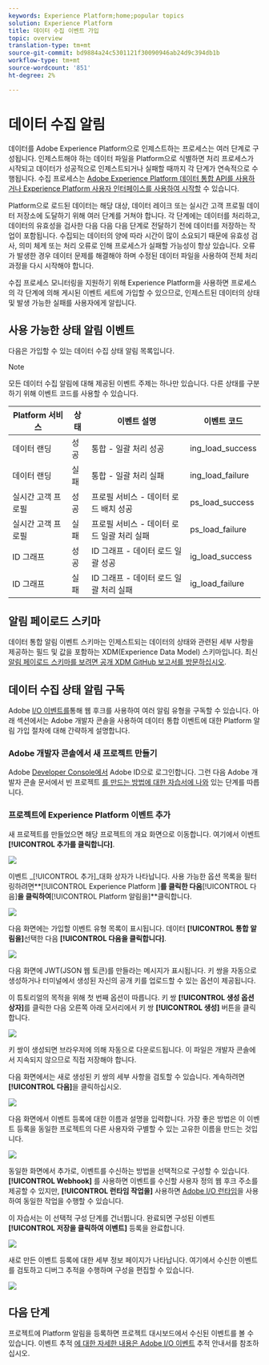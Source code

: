 ```yaml
---
keywords: Experience Platform;home;popular topics
solution: Experience Platform
title: 데이터 수집 이벤트 가입
topic: overview
translation-type: tm+mt
source-git-commit: bd9884a24c5301121f30090946ab24d9c394db1b
workflow-type: tm+mt
source-wordcount: '851'
ht-degree: 2%

---
```



# 데이터 수집 알림

데이터를 Adobe Experience Platform으로 인제스트하는 프로세스는 여러 단계로 구성됩니다. 인제스트해야 하는 데이터 파일을 Platform으로 식별하면 처리 프로세스가 시작되고 데이터가 성공적으로 인제스트되거나 실패할 때까지 각 단계가 연속적으로 수행됩니다. 수집 프로세스는 [Adobe Experience Platform 데이터 통합 API를 사용하거나 Experience Platform 사용자 인터페이스를 사용하여 시작할](https://www.adobe.io/apis/experienceplatform/home/api-reference.html#!acpdr/swagger-specs/ingest-api.yaml) 수 있습니다.

Platform으로 로드된 데이터는 해당 대상, 데이터 레이크 또는 실시간 고객 프로필 데이터 저장소에 도달하기 위해 여러 단계를 거쳐야 합니다. 각 단계에는 데이터를 처리하고, 데이터의 유효성을 검사한 다음 다음 다음 단계로 전달하기 전에 데이터를 저장하는 작업이 포함됩니다. 수집되는 데이터의 양에 따라 시간이 많이 소요되기 때문에 유효성 검사, 의미 체계 또는 처리 오류로 인해 프로세스가 실패할 가능성이 항상 있습니다. 오류가 발생한 경우 데이터 문제를 해결해야 하며 수정된 데이터 파일을 사용하여 전체 처리 과정을 다시 시작해야 합니다.

수집 프로세스 모니터링을 지원하기 위해 Experience Platform을 사용하면 프로세스의 각 단계에 의해 게시된 이벤트 세트에 가입할 수 있으므로, 인제스트된 데이터의 상태 및 발생 가능한 실패를 사용자에게 알립니다.

## 사용 가능한 상태 알림 이벤트

다음은 가입할 수 있는 데이터 수집 상태 알림 목록입니다.

>[!NOTE]
>
>모든 데이터 수집 알림에 대해 제공된 이벤트 주제는 하나만 있습니다. 다른 상태를 구분하기 위해 이벤트 코드를 사용할 수 있습니다.

| Platform 서비스 | 상태 | 이벤트 설명 | 이벤트 코드 |
| ---------------- | ------ | ----------------- | ---------- |
| 데이터 랜딩 | 성공 | 통합 - 일괄 처리 성공 | ing_load_success |
| 데이터 랜딩 | 실패 | 통합 - 일괄 처리 실패 | ing_load_failure |
| 실시간 고객 프로필 | 성공 | 프로필 서비스 - 데이터 로드 배치 성공 | ps_load_success |
| 실시간 고객 프로필 | 실패 | 프로필 서비스 - 데이터 로드 일괄 처리 실패 | ps_load_failure |
| ID 그래프 | 성공 | ID 그래프 - 데이터 로드 일괄 성공 | ig_load_success |
| ID 그래프 | 실패 | ID 그래프 - 데이터 로드 일괄 처리 실패 | ig_load_failure |

## 알림 페이로드 스키마

데이터 통합 알림 이벤트 스키마는 인제스트되는 데이터의 상태와 관련된 세부 사항을 제공하는 필드 및 값을 포함하는 XDM(Experience Data Model) 스키마입니다. 최신 [알림 페이로드 스키마를 보려면 공개 XDM GitHub 보고서를 방문하십시오](https://github.com/adobe/xdm/blob/master/schemas/common/notifications/ingestion.schema.json).

## 데이터 수집 상태 알림 구독

Adobe [I/O 이벤트를](https://www.adobe.io/apis/experienceplatform/events.html)통해 웹 후크를 사용하여 여러 알림 유형을 구독할 수 있습니다. 아래 섹션에서는 Adobe 개발자 콘솔을 사용하여 데이터 통합 이벤트에 대한 Platform 알림 가입 절차에 대해 간략하게 설명합니다.

### Adobe 개발자 콘솔에서 새 프로젝트 만들기

Adobe [Developer Console에서](https://www.adobe.com/go/devs_console_ui) Adobe ID으로 로그인합니다. 그런 다음 Adobe 개발자 콘솔 문서에서 빈 프로젝트 [를 만드는 방법에 대한 자습서에 나와](https://www.adobe.io/apis/experienceplatform/console/docs.html#!AdobeDocs/adobeio-console/master/projects-empty.md) 있는 단계를 따릅니다.

### 프로젝트에 Experience Platform 이벤트 추가

새 프로젝트를 만들었으면 해당 프로젝트의 개요 화면으로 이동합니다. 여기에서 이벤트 **[!UICONTROL 추가를 클릭합니다]**.

![](../images/quality/subscribe-events/add-event-button.png)

이벤트 _[!UICONTROL 추가]_대화 상자가 나타납니다. 사용 가능한 옵션 목록을 필터링하려면**[!UICONTROL  Experience Platform ]**를 클릭한 다음**[!UICONTROL &#x200B;다음&#x200B;]**을 클릭하여**[!UICONTROL  Platform 알림을&#x200B;]**클릭합니다.

![](../images/quality/subscribe-events/select-platform-events.png)

다음 화면에는 가입할 이벤트 유형 목록이 표시됩니다. 데이터 **[!UICONTROL 통합 알림을]**&#x200B;선택한 다음 **[!UICONTROL 다음을 클릭합니다]**.

![](../images/quality/subscribe-events/choose-event-subscriptions.png)

다음 화면에 JWT(JSON 웹 토큰)를 만들라는 메시지가 표시됩니다. 키 쌍을 자동으로 생성하거나 터미널에서 생성된 자신의 공개 키를 업로드할 수 있는 옵션이 제공됩니다.

이 튜토리얼의 목적을 위해 첫 번째 옵션이 따릅니다. 키 쌍 **[!UICONTROL 생성 옵션 상자]**&#x200B;를 클릭한 다음 오른쪽 아래 모서리에서 키 쌍 **[!UICONTROL 생성]** 버튼을 클릭합니다.

![](../images/quality/subscribe-events/generate-keypair.png)

키 쌍이 생성되면 브라우저에 의해 자동으로 다운로드됩니다. 이 파일은 개발자 콘솔에서 지속되지 않으므로 직접 저장해야 합니다.

다음 화면에서는 새로 생성된 키 쌍의 세부 사항을 검토할 수 있습니다. 계속하려면 **[!UICONTROL 다음]**&#x200B;을 클릭하십시오.

![](../images/quality/subscribe-events/keypair-generated.png)

다음 화면에서 이벤트 등록에 대한 이름과 설명을 입력합니다. 가장 좋은 방법은 이 이벤트 등록을 동일한 프로젝트의 다른 사용자와 구별할 수 있는 고유한 이름을 만드는 것입니다.

![](../images/quality/subscribe-events/registration-details.png)

동일한 화면에서 추가로, 이벤트를 수신하는 방법을 선택적으로 구성할 수 있습니다. **[!UICONTROL Webhook]** 를 사용하면 이벤트를 수신할 사용자 정의 웹 후크 주소를 제공할 수 있지만, **[!UICONTROL 런타임 작업을]** 사용하면 [Adobe I/O 런타임](https://www.adobe.io/apis/experienceplatform/runtime/docs.html)을 사용하여 동일한 작업을 수행할 수 있습니다.

이 자습서는 이 선택적 구성 단계를 건너뜁니다. 완료되면 구성된 이벤트 **[!UICONTROL 저장을 클릭하여 이벤트]** 등록을 완료합니다.

![](../images/quality/subscribe-events/receive-events.png)

새로 만든 이벤트 등록에 대한 세부 정보 페이지가 나타납니다. 여기에서 수신한 이벤트를 검토하고 디버그 추적을 수행하며 구성을 편집할 수 있습니다.

![](../images/quality/subscribe-events/registration-complete.png)

## 다음 단계

프로젝트에 Platform 알림을 등록하면 프로젝트 대시보드에서 수신된 이벤트를 볼 수 있습니다. 이벤트 추적 [에 대한 자세한 내용은 Adobe I/O 이벤트](https://www.adobe.io/apis/experienceplatform/events/docs.html#!adobedocs/adobeio-events/master/support/tracing.md) 추적 안내서를 참조하십시오.
